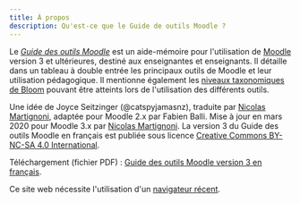 ```yaml
---
title: À propos
description: Qu'est-ce que le Guide de outils Moodle ?
---
```


Le [_Guide des outils Moodle_][download] est un aide-mémoire pour l'utilisation de [Moodle][moodle] version 3 et ultérieures, destiné aux enseignantes et enseignants. Il détaille dans un tableau à double entrée les principaux outils de Moodle et leur utilisation pédagogique. Il mentionne également les [niveaux taxonomiques de Bloom][bloom] pouvant être atteints lors de l'utilisation des différents outils.

Une idée de Joyce Seitzinger (@catspyjamasnz), traduite par [Nicolas Martignoni][nm], adaptée pour Moodle 2.x par Fabien Balli. Mise à jour en mars 2020 pour Moodle 3.x par [Nicolas Martignoni][nm]. La version 3 du Guide des outils Moodle en français est publiée sous licence [Creative Commons BY-NC-SA 4.0 International][cc].

Téléchargement (fichier PDF) : [Guide des outils Moodle version 3 en français][download].

Ce site web nécessite l'utilisation d'un [navigateur récent][browser].

 [download]: https://blog.martignoni.net/2020/03/guide-des-outils-moodle-v3/MoodleToolGuide-3x-fr.pdf
 [moodle]: https://moodle.org/
 [bloom]: https://fr.wikipedia.org/wiki/Taxonomie_de_Bloom
 [cc]: https://creativecommons.org/licenses/by-nc-sa/4.0/
 [browser]: https://browsehappy.com/
 [nm]: https://blog.martignoni.net/a-propos/
